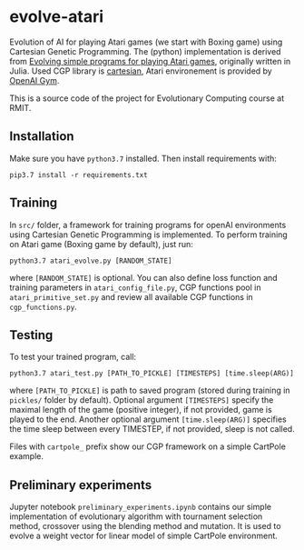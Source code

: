 # evolve-atari
Evolution of AI for playing Atari games (we start with Boxing game) using Cartesian Genetic Programming. The (python) implementation is derived from [Evolving simple programs for playing Atari games](https://arxiv.org/abs/1806.05695), originally written in Julia. Used CGP library is [cartesian](https://github.com/ohjeah/cartesian), Atari environement is provided by [OpenAI Gym](https://gym.openai.com/).

This is a source code of the project for Evolutionary Computing course at RMIT.

## Installation
Make sure you have `python3.7` installed. Then install requirements with:

`pip3.7 install -r requirements.txt`

## Training

In `src/` folder, a framework for training programs for openAI environments using Cartesian Genetic Programming is implemented. To perform training on Atari game (Boxing game by default), just run:

`python3.7 atari_evolve.py [RANDOM_STATE]`

where `[RANDOM_STATE]` is optional. You can also define loss function and training parameters in `atari_config_file.py`, CGP functions pool in `atari_primitive_set.py` and review all available CGP functions in `cgp_functions.py`.

## Testing

To test your trained program, call:

`python3.7 atari_test.py [PATH_TO_PICKLE] [TIMESTEPS] [time.sleep(ARG)]`

where `[PATH_TO_PICKLE]` is path to saved program (stored during training in `pickles/` folder by default). Optional argument `[TIMESTEPS]` specify the maximal length of the game (positive integer), if not provided, game is played to the end. Another optional argument `[time.sleep(ARG)]` specifies the time sleep between every TIMESTEP, if not provided, sleep is not called.

Files with `cartpole_` prefix show our CGP framework on a simple CartPole example.

## Preliminary experiments
Jupyter notebook `preliminary_experiments.ipynb` contains our simple implementation of evolutionary algorithm with tournament selection method, crossover using the blending method and mutation. It is used to evolve a weight vector for linear model of simple CartPole environment.
